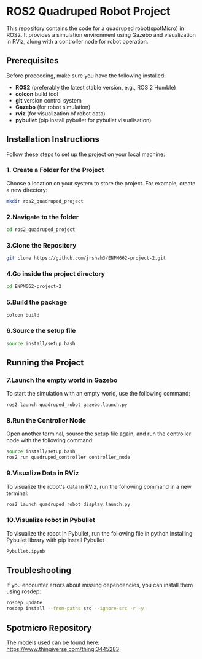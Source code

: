 # ROS2 Quadruped Robot Project

This repository contains the code for a quadruped robot(spotMicro) in ROS2. It provides a simulation environment using Gazebo and visualization in RViz, along with a controller node for robot operation.

## Prerequisites

Before proceeding, make sure you have the following installed:

- **ROS2** (preferably the latest stable version, e.g., ROS 2 Humble)
- **colcon** build tool
- **git** version control system
- **Gazebo** (for robot simulation)
- **rviz** (for visualization of robot data)
- **pybullet** (pip install pybullet for pybullet visualisation)

## Installation Instructions

Follow these steps to set up the project on your local machine:

### 1. Create a Folder for the Project

Choose a location on your system to store the project. For example, create a new directory:

```bash
mkdir ros2_quadruped_project
```

### 2.Navigate to the folder

```bash
cd ros2_quadruped_project
```
### 3.Clone the Repository

```bash
git clone https://github.com/jrshah3/ENPM662-project-2.git
```
### 4.Go inside the project directory

```bash
cd ENPM662-project-2
```

### 5.Build the package

```bash
colcon build
```


### 6.Source the setup file

```bash
source install/setup.bash
```

## Running the Project


### 7.Launch the empty world in Gazebo
To start the simulation with an empty world, use the following command:
```bash
ros2 launch quadruped_robot gazebo.launch.py
```

### 8.Run the Controller Node
Open another terminal, source the setup file again, and run the controller node with the following command:
```bash
source install/setup.bash
ros2 run quadruped_controller controller_node
```
### 9.Visualize Data in RViz
To visualize the robot's data in RViz, run the following command in a new terminal:
```bash
ros2 launch quadruped_robot display.launch.py
```
### 10.Visualize robot in Pybullet
To visualize the robot in Pybullet, run the following file in python installing Pybullet library with pip install Pybullet
```bash
Pybullet.ipynb
```
## Troubleshooting
If you encounter errors about missing dependencies, you can install them using rosdep:
```bash
rosdep update
rosdep install --from-paths src --ignore-src -r -y
```

## Spotmicro Repository

The models used can be found here: https://www.thingiverse.com/thing:3445283





